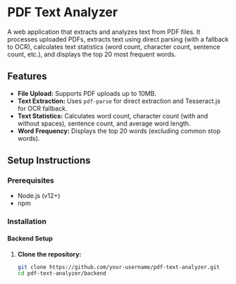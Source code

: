 # PDF Text Analyzer

A web application that extracts and analyzes text from PDF files. It processes uploaded PDFs, extracts text using direct parsing (with a fallback to OCR), calculates text statistics (word count, character count, sentence count, etc.), and displays the top 20 most frequent words.

## Features

- **File Upload:** Supports PDF uploads up to 10MB.
- **Text Extraction:** Uses `pdf-parse` for direct extraction and Tesseract.js for OCR fallback.
- **Text Statistics:** Calculates word count, character count (with and without spaces), sentence count, and average word length.
- **Word Frequency:** Displays the top 20 words (excluding common stop words).

## Setup Instructions

### Prerequisites

- Node.js (v12+)
- npm

### Installation

#### Backend Setup

1. **Clone the repository:**

   ```bash
   git clone https://github.com/your-username/pdf-text-analyzer.git
   cd pdf-text-analyzer/backend
